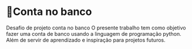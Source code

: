 # 🏦Conta no banco
Desafio de projeto conta no banco
O presente trabalho tem como objetivo fazer uma conta de banco usando a linguagem de programação python. 
Além de servir de aprendizado e inspiração para projetos futuros.
